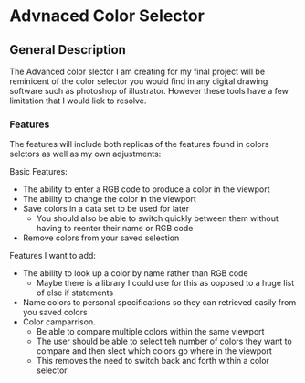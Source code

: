 # Advnaced Color Selector
## General Description
The Advanced color slector I am creating for my final project will be reminicent of the color selector you would find in any digital drawing software such as photoshop of illustrator. However these tools have a few limitation that I would liek to resolve.
### Features
The features will include both replicas of the features found in colors selctors as well as my own adjustments:

Basic Features:
- The ability to enter a RGB code to produce a color in the viewport
- The ability to change the color in the viewport
- Save colors in a data set to be used for later
  - You should also be able to switch quickly between them without having to reenter their name or RGB code
- Remove colors from your saved selection

Features I want to add:
- The ability to look up a color by name rather than RGB code
  - Maybe there is a library I could use for this as ooposed to a huge list of else if statements
- Name colors to personal specifications so they can retrieved easily from you saved colors
- Color camparrison.
  - Be able to compare multiple colors within the same viewport
  - The user should be able to select teh number of colors they want to compare and then slect which colors go where in the viewport
  - This removes the need to switch back and forth within a color selector
